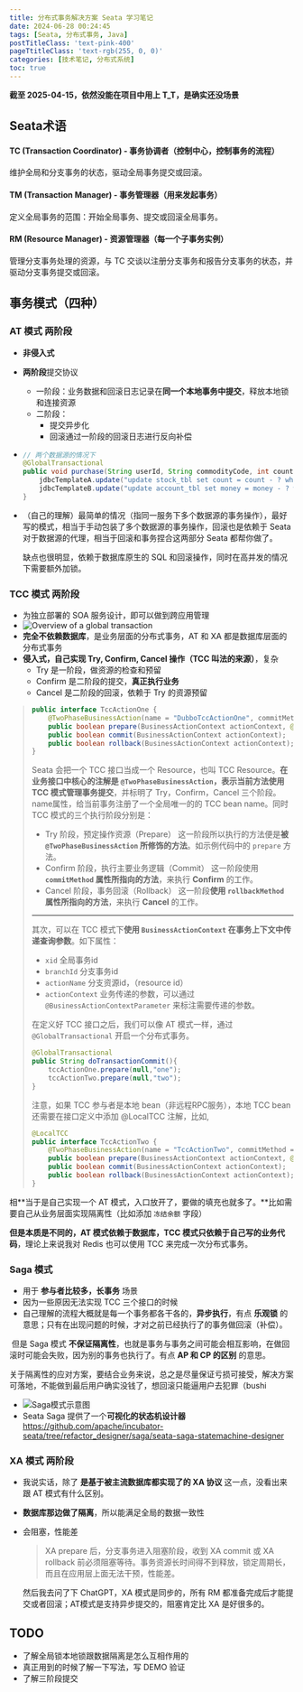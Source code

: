 ```yaml
---
title: 分布式事务解决方案 Seata 学习笔记
date: 2024-06-28 00:24:45
tags: [Seata, 分布式事务, Java]
postTitleClass: 'text-pink-400'
pageTtitleClass: 'text-rgb(255, 0, 0)'
categories: [技术笔记, 分布式系统]
toc: true
---
```


**截至 2025-04-15，依然没能在项目中用上 T_T，是确实还没场景**

<!-- more -->

## Seata术语

#### TC (Transaction Coordinator) - 事务协调者[](https://seata.apache.org/zh-cn/docs/overview/terminology#tc-transaction-coordinator---事务协调者)（控制中心，控制事务的流程）

维护全局和分支事务的状态，驱动全局事务提交或回滚。

#### TM (Transaction Manager) - 事务管理器[](https://seata.apache.org/zh-cn/docs/overview/terminology#tm-transaction-manager---事务管理器)（用来发起事务）

定义全局事务的范围：开始全局事务、提交或回滚全局事务。

#### RM (Resource Manager) - 资源管理器[](https://seata.apache.org/zh-cn/docs/overview/terminology#rm-resource-manager---资源管理器)（每一个子事务实例）

管理分支事务处理的资源，与 TC 交谈以注册分支事务和报告分支事务的状态，并驱动分支事务提交或回滚。

## 事务模式（四种）

### AT 模式 两阶段

- **非侵入式**

- **两阶段**提交协议

  - 一阶段：业务数据和回滚日志记录在**同一个本地事务中提交**，释放本地锁和连接资源
  - 二阶段：
    - 提交异步化
    - 回滚通过一阶段的回滚日志进行反向补偿

- ```java
  // 两个数据源的情况下
  @GlobalTransactional
  public void purchase(String userId, String commodityCode, int count, int money) {
      jdbcTemplateA.update("update stock_tbl set count = count - ? where commodity_code = ?", new Object[] {count, commodityCode});
      jdbcTemplateB.update("update account_tbl set money = money - ? where user_id = ?", new Object[] {money, userId});
  }
  ```

- （自己的理解）最简单的情况（指同一服务下多个数据源的事务操作），最好写的模式，相当于手动包装了多个数据源的事务操作，回滚也是依赖于 Seata 对于数据源的代理，相当于回滚和事务捏合这两部分 Seata 都帮你做了。

  缺点也很明显，依赖于数据库原生的 SQL 和回滚操作，同时在高并发的情况下需要额外加锁。

### TCC 模式 两阶段

- 为独立部署的 SOA 服务设计，即可以做到跨应用管理
- ![Overview of a global transaction](https://s2.loli.net/2024/06/28/dsezG7JymNEC2Kv.png)
- **完全不依赖数据库**，是业务层面的分布式事务，AT 和 XA 都是数据库层面的分布式事务
- **侵入式，自己实现 Try, Confirm, Cancel 操作（TCC 叫法的来源）**，复杂
  - Try 是一阶段，做资源的检查和预留
  - Confirm 是二阶段的提交，**真正执行业务**
  - Cancel 是二阶段的回滚，依赖于 Try 的资源预留

> ```java
> public interface TccActionOne {
>     @TwoPhaseBusinessAction(name = "DubboTccActionOne", commitMethod = "commit", rollbackMethod = "rollback")
>     public boolean prepare(BusinessActionContext actionContext, @BusinessActionContextParameter(paramName = "a") String a);
>     public boolean commit(BusinessActionContext actionContext);
>     public boolean rollback(BusinessActionContext actionContext);
> }
> ```
>
> Seata 会把一个 TCC 接口当成一个 Resource，也叫 TCC Resource。**在业务接口中核心的注解是 `@TwoPhaseBusinessAction`，表示当前方法使用 TCC 模式管理事务提交**，并标明了 Try，Confirm，Cancel 三个阶段。name属性，给当前事务注册了一个全局唯一的的 TCC bean name。同时 TCC 模式的三个执行阶段分别是：
>
> - Try 阶段，预定操作资源（Prepare） 这一阶段所以执行的方法便是**被 `@TwoPhaseBusinessAction` 所修饰的方法**。如示例代码中的 `prepare` 方法。
> - Confirm 阶段，执行主要业务逻辑（Commit） 这一阶段使用 **`commitMethod` 属性所指向的方法**，来执行 **Confirm** 的工作。
> - Cancel 阶段，事务回滚（Rollback） 这一阶段**使用 `rollbackMethod` 属性所指向的方法**，来执行 **Cancel** 的工作。
>
> ---
>
> 其次，可以在 TCC 模式下**使用 `BusinessActionContext` 在事务上下文中传递查询参数**。如下属性：
>
> - `xid` 全局事务id
> - `branchId` 分支事务id
> - `actionName` 分支资源id，（resource id）
> - `actionContext` 业务传递的参数，可以通过 `@BusinessActionContextParameter` 来标注需要传递的参数。
>
> 在定义好 TCC 接口之后，我们可以像 AT 模式一样，通过 `@GlobalTransactional` 开启一个分布式事务。
>
> ```java
> @GlobalTransactional
> public String doTransactionCommit(){
>     tccActionOne.prepare(null,"one");
>     tccActionTwo.prepare(null,"two");
> }
> ```
>
>
>
> 注意，如果 TCC 参与者是本地 bean（非远程RPC服务），本地 TCC bean 还需要在接口定义中添加 @LocalTCC 注解，比如,
>
> ```java
> @LocalTCC
> public interface TccActionTwo {
>     @TwoPhaseBusinessAction(name = "TccActionTwo", commitMethod = "commit", rollbackMethod = "rollback")
>     public boolean prepare(BusinessActionContext actionContext, @BusinessActionContextParameter(paramName = "a") String a);
>     public boolean commit(BusinessActionContext actionContext);
>     public boolean rollback(BusinessActionContext actionContext);
> }
> ```

相**当于是自己实现一个 AT 模式，入口放开了，要做的填充也就多了。**比如需要自己从业务层面实现隔离性（比如添加 `冻结余额` 字段）

**但是本质是不同的，AT 模式依赖于数据库，TCC 模式只依赖于自己写的业务代码**，理论上来说我对 Redis 也可以使用 TCC 来完成一次分布式事务。

### Saga 模式

- 用于 **参与者比较多，长事务** 场景
- 因为一些原因无法实现 TCC 三个接口的时候
- 自己理解的流程大概就是每一个事务都各干各的，**异步执行**，有点 **乐观锁** 的意思；只有在出现问题的时候，才对之前已经执行了的事务做回滚（补偿）。

​	但是 Saga 模式 **不保证隔离性**，也就是事务与事务之间可能会相互影响，在做回滚时可能会失败，因为别的事务也执行了。有点 **AP 和 CP 的区别** 的意思。

​	关于隔离性的应对方案，要结合业务来说，总之是尽量保证亏损可接受，解决方案可落地，不能做到最后用户确实没钱了，想回滚只能逼用户去犯罪（bushi

- ![Saga模式示意图](https://s2.loli.net/2024/06/28/1POJBCnmizGwb6r.png)
- Seata Saga 提供了一个**可视化的状态机设计器** https://github.com/apache/incubator-seata/tree/refactor_designer/saga/seata-saga-statemachine-designer

### XA 模式 两阶段

- 我说实话，除了 **是基于被主流数据库都实现了的 XA 协议** 这一点，没看出来跟 AT 模式有什么区别。

- **数据库那边做了隔离**，所以能满足全局的数据一致性

- 会阻塞，性能差

  > XA prepare 后，分支事务进入阻塞阶段，收到 XA commit 或 XA rollback 前必须阻塞等待。事务资源长时间得不到释放，锁定周期长，而且在应用层上面无法干预，性能差。

  然后我去问了下 ChatGPT，XA 模式是同步的，所有 RM 都准备完成后才能提交或者回滚；AT模式是支持异步提交的，阻塞肯定比 XA 是好很多的。

## TODO

- 了解全局锁本地锁跟数据隔离是怎么互相作用的
- 真正用到的时候了解一下写法，写 DEMO 验证
- 了解三阶段提交
